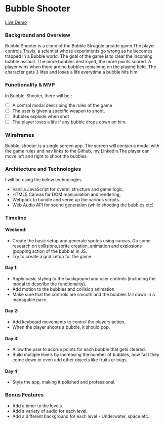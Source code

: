 # Bubble Shooter

[Live Demo](https://github.com/archhere)

### Background and Overview

 Bubble Shooter is a clone of the Bubble Struggle arcade game.The player controls Travis, a scientist whose experiments go wrong as he becomes trapped in a Bubble world. The goal of the game is to clear the incoming bubble assault. The more bubbles destroyed, the more points scored. A player wins when there are no bubbles remaining on the playing field. The character gets 3 lifes and loses a life everytime a bubble hits him.
 
### Functionality & MVP

In Bubble-Shooter, there will be :
 
 - [ ] A control modal describing the rules of the game
 - [ ] The user is given a specific weapon to shoot. 
 - [ ] Bubbles explode when shot
 - [ ] The player loses a life if any bubble drops down on him.
 
 ### Wireframes
 
 Bubble-shooter is a single screen app. The screen will contain a modal with the game rules and nav links to the Github, my LinkedIn.The player can move left and right to shoot the bubbles. 
 
 
 
 ### Architecture and Technologies
 
 I will be using the below technologies

 * Vanilla JavaScript for overall structure and game logic,
 * HTML5 Canvas for DOM manipulation and rendering,
 * Webpack to bundle and serve up the various scripts.
 * Web Audio API for sound generation (while shooting the bubbles etc)

### Timeline
  
  #### Weekend:

 * Create the basic setup and generate sprites using canvas. Do some research on collisions,sprite creation, animation and explosions (popping action of the bubble) in JS. 
 * Try to create a grid setup for the game

  #### Day 1:

 * Apply basic styling to the background and user controls (including the modal to describe the functionality). 
 * Add motion to the bubbles and collision  animation.
 * Make sure that the controls are smooth and the bubbles fall down in a managable pace. 

  #### Day 2:

 * Add keyboard movements to control the players action.
 * When the player shoots a bubble, it should pop.


  #### Day 3:

 * Allow the user to accrue points for each bubble that gets cleared.
 * Build multiple levels by increasing the number of bubbles, how fast they come down or even add other objects like fruits or bugs.


  #### Day 4:

 * Style the app, making it polished and professional. 

 ### Bonus Features
 
 * Add a timer to the levels.
 * Add a variety of audio for each level.
 * Add a different background for each level - Underwater, space etc.

